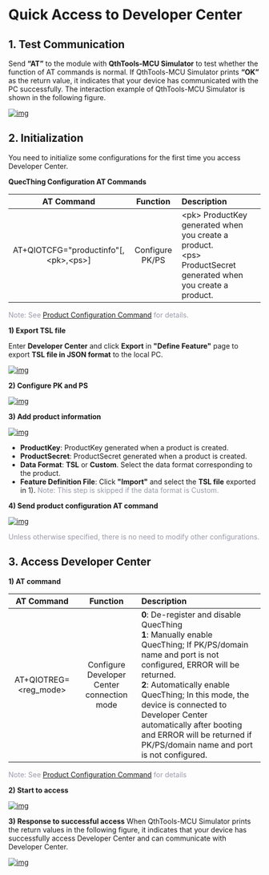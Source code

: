 # Quick Access to Developer Center

##  __1. Test Communication__

Send __“AT”__ to the module with __QthTools-MCU Simulator__ to test whether the function of AT commands is normal.  If QthTools-MCU Simulator prints __“OK”__  as the return value, it indicates that your device has communicated with the PC successfully. The interaction example of QthTools-MCU Simulator is shown in the following figure.

<a data-fancybox title="img" href="/en/deviceDevelop/nb/speediness_cmcc&cucc/resource/AT/Speediness-AT-04.png">![img](/en/deviceDevelop/nb/speediness_cmcc&cucc/resource/AT/Speediness-AT-04.png)</a>



## __2. Initialization__

You need to initialize some configurations for the first time you access Developer Center.

__QuecThing Configuration AT Commands__


|               AT Command               |                           Function                           | Description                                                  |
| :------------------------------------: | :----------------------------------------------------------: | :----------------------------------------------------------- |
| AT+QIOTCFG="productinfo"[,\<pk>,\<ps>] |                       Configure PK/PS                        | \<pk> ProductKey generated when you create a product.<br> \<ps> ProductSecret generated when you create a product. |


<font color=#999AAA >Note: See [Product Configuration Command](/en/deviceDevelop/nb/AT/API/nb-at-03.md) for details.</font>


__1) Export TSL file__

Enter __Developer Center__ and click __Export__  in __"Define Feature"__ page to export  __TSL file in JSON format__ to the local PC.

<a data-fancybox title="img" href="/en/deviceDevelop/nb/speediness_cmcc&cucc/resource/AT/Speediness-AT-06.png">![img](/en/deviceDevelop/nb/speediness_cmcc&cucc/resource/AT/Speediness-AT-06.png)</a>

__2) Configure PK and PS__

<a data-fancybox title="img" href="/en/deviceDevelop/nb/speediness_cmcc&cucc/resource/AT/Speediness-AT-07.png">![img](/en/deviceDevelop/nb/speediness_cmcc&cucc/resource/AT/Speediness-AT-07.png)</a>

__3) Add product information__

<a data-fancybox title="img" href="/en/deviceDevelop/nb/speediness_cmcc&cucc/resource/AT/Speediness-AT-08.png">![img](/en/deviceDevelop/nb/speediness_cmcc&cucc/resource/AT/Speediness-AT-08.png)</a>

* __ProductKey__: ProductKey generated when a product is created.
* __ProductSecret__: ProductSecret generated when a product is created.
* __Data Format__: __TSL__ or __Custom__.  Select the data format corresponding to the product.
* __Feature Definition File__: Click __"Import"__  and select the __TSL file__ exported in 1). <font color=#999AAA >Note: This step is skipped if the data format is Custom.</font>


__4) Send product configuration AT command__

<a data-fancybox title="img" href="/en/deviceDevelop/nb/speediness_cmcc&cucc/resource/AT/Speediness-AT-09.png">![img](/en/deviceDevelop/nb/speediness_cmcc&cucc/resource/AT/Speediness-AT-09.png)</a>

<font color=#999AAA >Unless otherwise specified, there is no need to modify other configurations.</font>



## __3. Access Developer Center__

__1) AT command__

|      AT Command       |            Function            | Description                                                  |
| :-------------------: | :----------------------------: | :----------------------------------------------------------- |
| AT+QIOTREG=<reg_mode> | Configure Developer Center  connection mode | __0__: De-register and disable QuecThing<br>__1__: Manually enable QuecThing; If PK/PS/domain name and port is not configured, ERROR will be returned.<br>__2__: Automatically enable QuecThing; In this mode, the device is connected to Developer Center automatically after booting and ERROR will be returned if PK/PS/domain name and port is not configured. |

<font color=#999AAA >Note: See [Product Configuration Command](/en/deviceDevelop/nb/AT/API/nb-at-03.md) for details</font>


__2) Start to access__

<a data-fancybox title="img" href="/en/deviceDevelop/nb/speediness_cmcc&cucc/resource/AT/Speediness-AT-10.png">![img](/en/deviceDevelop/nb/speediness_cmcc&cucc/resource/AT/Speediness-AT-10.png)</a>

__3) Response to successful access__
When QthTools-MCU Simulator prints the return values in the following figure, it indicates that your device has successfully access Developer Center and can communicate with Developer Center.

<a data-fancybox title="img" href="/en/deviceDevelop/nb/speediness_cmcc&cucc/resource/AT/Speediness-AT-11.png">![img](/en/deviceDevelop/nb/speediness_cmcc&cucc/resource/AT/Speediness-AT-11.png)</a>
